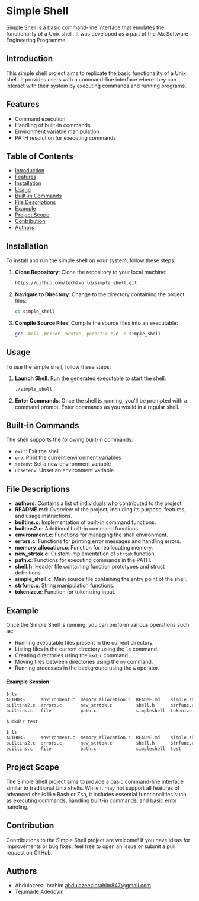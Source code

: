 # Simple Shell

Simple Shell is a basic command-line interface that emulates the functionality of a Unix shell. It was developed as a part of the Alx Software Engineering Programme.

## Introduction

This simple shell project aims to replicate the basic functionality of a Unix shell. It provides users with a command-line interface where they can interact with their system by executing commands and running programs.

## Features

- Command execution
- Handling of built-in commands
- Environment variable manipulation
- PATH resolution for executing commands

## Table of Contents

- [Introduction](#introduction)
- [Features](#features)
- [Installation](#installation)
- [Usage](#usage)
- [Built-in Commands](#built-in-commands)
- [File Descriptions](#file-descriptions)
- [Example](#example)
- [Project Scope](#project-scope)
- [Contribution](#contribution)
- [Authors](#authors)

## Installation

To install and run the simple shell on your system, follow these steps:

1. **Clone Repository**: Clone the repository to your local machine:

    ```bash
    https://github.com/tech2world/simple_shell.git
    ```

2. **Navigate to Directory**: Change to the directory containing the project files:

    ```bash
    cd simple_shell
    ```

3. **Compile Source Files**: Compile the source files into an executable:

    ```bash
    gcc -Wall -Werror -Wextra -pedantic *.c -o simple_shell
    ```

## Usage

To use the simple shell, follow these steps:

1. **Launch Shell**: Run the generated executable to start the shell:

    ```bash
    ./simple_shell
    ```

2. **Enter Commands**: Once the shell is running, you'll be prompted with a command prompt. Enter commands as you would in a regular shell.

## Built-in Commands

The shell supports the following built-in commands:

- `exit`: Exit the shell
- `env`: Print the current environment variables
- `setenv`: Set a new environment variable
- `unsetenv`: Unset an environment variable

## File Descriptions

- **authors**: Contains a list of individuals who contributed to the project.
- **README.md**: Overview of the project, including its purpose, features, and usage instructions.
- **builtins.c**: Implementation of built-in command functions.
- **builtins2.c**: Additional built-in command functions.
- **environment.c**: Functions for managing the shell environment.
- **errors.c**: Functions for printing error messages and handling errors.
- **memory_allocation.c**: Function for reallocating memory.
- **new_strtok.c**: Custom implementation of `strtok` function.
- **path.c**: Functions for executing commands in the PATH.
- **shell.h**: Header file containing function prototypes and struct definitions.
- **simple_shell.c**: Main source file containing the entry point of the shell.
- **strfunc.c**: String manipulation functions.
- **tokenize.c**: Function for tokenizing input.

## Example

Once the Simple Shell is running, you can perform various operations such as:

- Running executable files present in the current directory.
- Listing files in the current directory using the `ls` command.
- Creating directories using the `mkdir` command.
- Moving files between directories using the `mv` command.
- Running processes in the background using the `&` operator.

#### Example Session:

```bash
$ ls
AUTHORS      environment.c  memory_allocation.c  README.md    simple_shell.c
builtins2.c  errors.c       new_strtok.c         shell.h      strfunc.c
builtins.c   file           path.c               simpleshell  tokenize.c

$ mkdir test

$ ls
AUTHORS      environment.c  memory_allocation.c  README.md    simple_shell.c
builtins2.c  errors.c       new_strtok.c         shell.h      strfunc.c
builtins.c   file           path.c               simpleshell  test
```

## Project Scope

The Simple Shell project aims to provide a basic command-line interface similar to traditional Unix shells. While it may not support all features of advanced shells like Bash or Zsh, it includes essential functionalities such as executing commands, handling built-in commands, and basic error handling.

## Contribution

Contributions to the Simple Shell project are welcome! If you have ideas for improvements or bug fixes, feel free to open an issue or submit a pull request on GitHub.

## Authors

- Abdulazeez Ibrahim <abdulazeezibrahim847@gmail.com>
- Tejumade Adedoyin